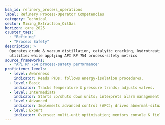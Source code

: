 ```yaml
---
ksa_id: refinery_process_operations
label: Refinery Process-Operator Competencies
category: Technical
sector: Mining_Extraction_OilGas
horizon: core_2025
cluster_tags:
  - "Refining"
  - "Process Safety"
description: >
  Operates crude & vacuum distillation, catalytic cracking, hydrotreating, and
  utilities while applying API RP 754 process-safety metrics.
source_frameworks:
  - "API RP 754 process-safety performance"
proficiency_levels:
  - level: Awareness
    indicator: Reads PFDs; follows energy-isolation procedures.
  - level: Basic
    indicator: Tracks temperature & pressure trends; adjusts valves.
  - level: Intermediate
    indicator: Starts up/shuts down units; interprets alarm management.
  - level: Advanced
    indicator: Implements advanced control (APC); drives abnormal-situation drills.
  - level: Expert
    indicator: Oversees multi-unit optimisation; mentors console & field ops; shapes refinery-wide PSM.
---
```

